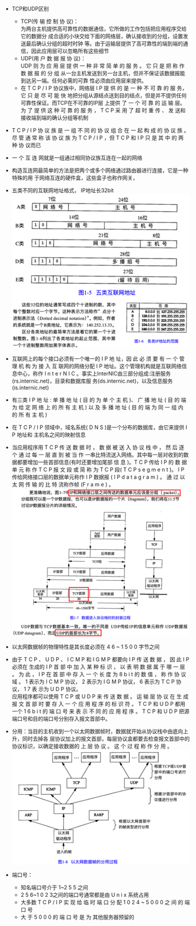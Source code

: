- TCP和UDP区别
    - TCP(传 输 控 制 协 议)：<br>为两台主机提供高可靠性的数据通信，它所做的工作包括把应用程序交给它的数据分 成合适的小块交给下面的网络层，确认接收到的分组，设置发送最后确认分组的超时时钟 等。由于运输层提供了高可靠性的端到端的通信，因此应用层可以忽略所有这些细节
    - UDP(用 户 数 据 报 协 议)：<br> UDP 则 为 应 用 层 提 供 一 种 非 常 简 单 的 服 务 。 它 只 是 把 称 作 数 据 报 的 分 组 从一台主机发送到另一台主机，但并不保证该数据报能到达另一端。任何必需的可靠 性必须由应用层来提供。
    - 在 T C P / I P 协议族中，网络层 I P 提 供 的 是 一 种 不 可 靠 的 服 务，它 只 是 尽 可 能 快 地把分组从源结点送到目的结点，但是并不提供任何可靠性保证。而TCP在不可靠的IP层 上提供 了 一 个 可 靠 的 运 输 层。为 了 提 供 这 种 可 靠 的 服 务 ， T C P 采 用 了 超 时 重 传 、 发 送和接收端到端的确认分组等机制

-  T C P / I P 协 议 族 是 一 组 不 同 的 协 议 组 合 在 一 起 构 成 的 协 议 族 。 尽 管 通 常 称 该 协 议 族 为 T C P / I P ，但 T C P 和 I P 只 是 其 中 的 两 种 协 议而已

- 一 个 互 连 网就是一组通过相同协议族互连在一起的网络

- 构造互连网最简单的方法是把两个或多个网络通过路由器进行连接，它是一种特殊的用 于网络互连的硬件盒，这些盒子也称作网关，

- 五类不同的互联网地址格式， IP地址长32bit
    ![](/assets/iShot2020-10-13上午11.36.16.png)
    ![](/assets/iShot2020-10-13上午11.38.35.png)
- 互联网上的每个接口必须有一个唯一的 I P 地 址，因 此 必 须 要 有 一 个 管 理 机 构 为 接 入 互 联网的网络分配 I P 地址。这个管理机构就是互联网络信息中心，称作 I n t e r N I C 。事实上InterNIC由三部分组成:注册服务(rs.internic.net)，目录和数据库服 务(ds.internic.net)，以及信息服务(is.internic.net)

- 有三类 I P 地 址 : 单 播 地 址 ( 目 的 为 单 个 主 机 )、 广 播 地 址 ( 目 的 端 为 给 定 网 络 上 的 所 有 主 机 ) 以 及 多 播 地 址 ( 目 的 端 为 同 一 组 内 的 所 有 主 机 )

- 在 T C P / I P 领域中，域名系统( D N S )是一个分布的数据库，由它来提供 I P 地址和 主机名之间的映射信息

- 当应用程序用 T C P 传 送 数 据 时 ， 数 据 被 送 入 协 议 栈 中 ， 然 后 逐 个 通 过 每 一 层 直 到 被 当 作 一串比特流送入网络。其中每一层对收到的数据都要增加一些首部信息(有时还要增加尾部 信 息 )。T C P 传给 I P 的 数 据 单 元 称 作 T C P 报 文 段 或 简 称 为 T C P 段( T C P s e g m e n t )。 I P 传给网络接口层的数据单元称作 I P 数据报 ( I P d a t a g r a m ) 。 通 过 以 太 网 传 输 的 比 特 流称作帧 (F r a m e ) 。
    ![](/assets/iShot2020-10-13下午12.08.44.png)
- 以太网数据帧的物理特性是其长度必须在 4 6 ~ 1 5 0 0 字节之间
- 由于 T C P 、 U D P 、 I C M P 和 I G M P 都要向 I P 传 送 数 据 ， 因 此 I P 必须在 生成的 I P 首 部 中 加 入 某 种 标 识 ， 以 表 明 数 据 属 于 哪 一 层 。 为 此 ， I P 在 首 部 中 存 入 一 个 长 度 为 8 b i t 的 数 值 ， 称 作 协 议 域 。 1 表示为 I C M P 协议， 2 表示为 I G M P 协议， 6 表示为 T C P 协议， 1 7 表 示为 U D P 协议。 <br> 应用程序都可以使用 T C P 或 U D P 来 传 送 数 据 。 运 输 层 协 议 在 生 成 报 文 首 部 时 要 存 入 一 个 应 用 程 序 的 标 识 符 。 T C P 和 U D P 都用一个 1 6 b i t 的 端 口 号 来 表 示 不 同 的 应 用 程 序 。 T C P 和 U D P 把源端口号和目的端口号分别存入报文首部中。

- 分用：当目的主机收到一个以太网数据帧时，数据就开始从协议栈中由底向上升，同时去掉各 层协议加上的报文首部，每层协议盒都要去检查报文首部中的协议标识，以确定接收数据的 上 层 协 议 。 这 个 过 程 称 作 分 用 。
    ![](/assets/iShot2020-10-13下午12.16.46.png)
    
- 端口号：
    - 知名端口号介于 1~2 5 5 之间
    -  2 5 6~1 0 2 3之间的端口号通常都是由 U n i x 系统占用
    - 大多数 T C P / I P 实 现 给 临 时 端 口 分 配 1 0 2 4 ~ 5 0 0 0 之 间 的 端 口 号
    - 大 于 5 0 0 0 的 端 口 号 是 为 其他服务器预留的